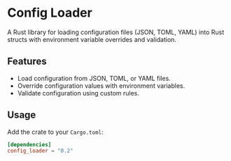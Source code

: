 # Config Loader

A Rust library for loading configuration files (JSON, TOML, YAML) into Rust structs with environment variable overrides and validation.

## Features

- Load configuration from JSON, TOML, or YAML files.
- Override configuration values with environment variables.
- Validate configuration using custom rules.

## Usage

Add the crate to your `Cargo.toml`:

```toml
[dependencies]
config_loader = "0.2"